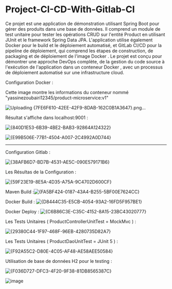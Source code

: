 # Project-CI-CD-With-Gitlab-CI



Ce projet est une application de démonstration utilisant Spring Boot pour gérer des produits dans une base de données. Il comprend un module de test unitaire
pour tester les opérations CRUD sur l'entité Product en utilisant JUnit et le framework Spring Data JPA.
L'application utilise également Docker pour le build et le déploiement automatisé,
et GitLab CI/CD pour la pipeline de déploiement, qui comprend les étapes de construction, de packaging et de déploiement de l'image Docker
. Le projet est conçu pour démontrer une approche DevOps complète, de la gestion du code source à l'exécution de l'application dans un conteneur Docker
, avec un processus de déploiement automatisé sur une infrastructure cloud.


Configuration Docker :


Cette image montre les informations du conteneur  nommé "yassinezoubairi12345/product-microservice:v1"

![Uploading {7FE6F610-42EE-42F9-8DAB-162C0B1A3647}.png…]()

Résultat s'affiche dans localhost:9001 :

![{840D1E53-6B39-4BE2-BAB3-92864A124322}](https://github.com/user-attachments/assets/20c2a0a4-a922-4f30-828f-7214e9d5dd60)

![{E99B506E-77B1-4504-A007-2C4992A0D744}](https://github.com/user-attachments/assets/5d33ffc2-922c-4ef7-8a6b-4c0fa0037c64)

----------------------------------------------------------------------------------------------------------------------


Configuration Gitlab :

![{38AFB6D7-BD7B-4531-AE5C-090E579171B6}](https://github.com/user-attachments/assets/fff92c6b-cf2e-4e33-99fa-b57de7a47c70)


Les Résultas de la Configuration :

![{59F23E19-8E5A-4D35-A75A-9C4702D600CF}](https://github.com/user-attachments/assets/a938d698-361c-4819-9ea8-862927c4c412)



Maven  Build  :![{FA5BF424-0187-43A4-B255-5BF00E7624CC}](https://github.com/user-attachments/assets/e7c216c4-df54-4848-8ff5-a6dd92bc1ed8)

Docker Build  : ![{D8444C35-E5CB-4054-93A2-16FD5F957BE1}](https://github.com/user-attachments/assets/047a464e-58d2-4598-a6d3-b40b14449e10)

Docker Deploy : ![{C6B86C3E-C35C-4152-8A15-23BC43020777}](https://github.com/user-attachments/assets/6bb20731-5b29-4307-9a16-09233d34d002)


Les Tests Unitaires ( ProductControllerUnitTest = MockMvc ) :

![{29380C44-1F97-468F-96EB-4280735D82A7}](https://github.com/user-attachments/assets/032b4196-eb78-4143-93a5-88b8c8bdea33)


Les Tests Unitaires ( ProductDaoUnitTest = JUnit 5 ) :

![{F92A55C2-D80E-4C05-AF48-AE58AEE50584}](https://github.com/user-attachments/assets/5e5bdc83-df4d-4880-a6f1-1a3ff34cdc29)

Utilisation de base de données H2 pour le testing :

![{F036D727-DFC3-4F20-9F38-81DB8565387C}](https://github.com/user-attachments/assets/776abf66-8bfc-44ae-8b4b-7ccfc19d487b)


![image](https://github.com/user-attachments/assets/ef89a5b7-8687-44ed-8beb-8099221fff8f)



